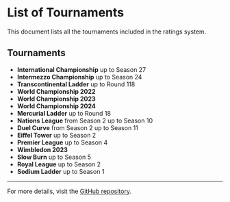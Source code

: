 # List of Tournaments

This document lists all the tournaments included in the ratings system.

## Tournaments

- **International Championship** up to Season 27
- **Intermezzo Championship** up to Season 24
- **Transcontinental Ladder** up to Round 118
- **World Championship 2022**
- **World Championship 2023**
- **World Championship 2024**
- **Mercurial Ladder** up to Round 18
- **Nations League** from Season 2 up to Season 10
- **Duel Curve** from Season 2 up to Season 11
- **Eiffel Tower** up to Season 2
- **Premier League** up to Season 4
- **Wimbledon 2023**
- **Slow Burn** up to Season 5
- **Royal League** up to Season 2
- **Sodium Ladder** up to Season 1

---

For more details, visit the [GitHub repository](https://github.com/ausberg/tta_ratings_dev).
